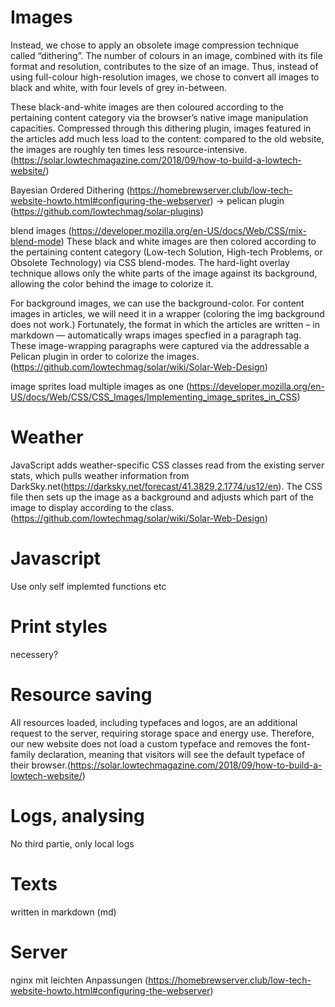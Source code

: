 # Images
Instead, we chose to apply an obsolete image compression technique called “dithering”. The number of colours in an image, combined with its file format and resolution, contributes to the size of an image. Thus, instead of using full-colour high-resolution images, we chose to convert all images to black and white, with four levels of grey in-between. 

These black-and-white images are then coloured according to the pertaining content category via the browser’s native image manipulation capacities. Compressed through this dithering plugin, images featured in the articles add much less load to the content: compared to the old website, the images are roughly ten times less resource-intensive.(https://solar.lowtechmagazine.com/2018/09/how-to-build-a-lowtech-website/)

Bayesian Ordered Dithering (https://homebrewserver.club/low-tech-website-howto.html#configuring-the-webserver) -> pelican plugin (https://github.com/lowtechmag/solar-plugins)

blend images (https://developer.mozilla.org/en-US/docs/Web/CSS/mix-blend-mode)
These black and white images are then colored according to the pertaining content category (Low-tech Solution, High-tech Problems, or Obsolete Technology) via CSS blend-modes. The hard-light overlay technique allows only the white parts of the image against its background, allowing the color behind the image to colorize it.

For background images, we can use the background-color. For content images in articles, we will need it in a wrapper (coloring the img background does not work.) Fortunately, the format in which the articles are written – in markdown — automatically wraps images specfied in a paragraph tag. These image-wrapping paragraphs were captured via the addressable a Pelican plugin in order to colorize the images. (https://github.com/lowtechmag/solar/wiki/Solar-Web-Design)

image sprites load multiple images as one (https://developer.mozilla.org/en-US/docs/Web/CSS/CSS_Images/Implementing_image_sprites_in_CSS)

# Weather
JavaScript adds weather-specific CSS classes read from the existing server stats, which pulls weather information from DarkSky.net(https://darksky.net/forecast/41.3829,2.1774/us12/en). The CSS file then sets up the image as a background and adjusts which part of the image to display according to the class. (https://github.com/lowtechmag/solar/wiki/Solar-Web-Design)

# Javascript
Use only self implemted functions etc

# Print styles
necessery?

# Resource saving
All resources loaded, including typefaces and logos, are an additional request to the server, requiring storage space and energy use. Therefore, our new website does not load a custom typeface and removes the font-family declaration, meaning that visitors will see the default typeface of their browser.(https://solar.lowtechmagazine.com/2018/09/how-to-build-a-lowtech-website/)

# Logs, analysing
No third partie, only local logs

# Texts
written in markdown (md)

# Server
nginx mit leichten Anpassungen (https://homebrewserver.club/low-tech-website-howto.html#configuring-the-webserver)
